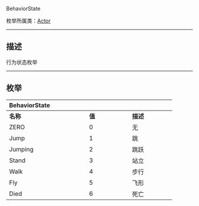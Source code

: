BehaviorState

枚举所属类：[Actor](/Api/Class/Role/SceneActorObject.md)

------------------------------------------------------------------------------------------
## 描述

行为状态枚举

------------------------------------------------------------------------------------------
## 枚举

|<div style="width:200px">BehaviorState</div>|<div style="width:100px"></div>|<div style="width:100px"></div>|
|:---   |:---|:---|
|**名称**   |**值**  |**描述**|
|ZERO   |0   |无|
|Jump|1   |跳|
|Jumping  |2   |跳跃|
|Stand  |3   |站立|
|Walk  |4   |步行|
|Fly  |5   |飞形|
|Died  |6   |死亡|